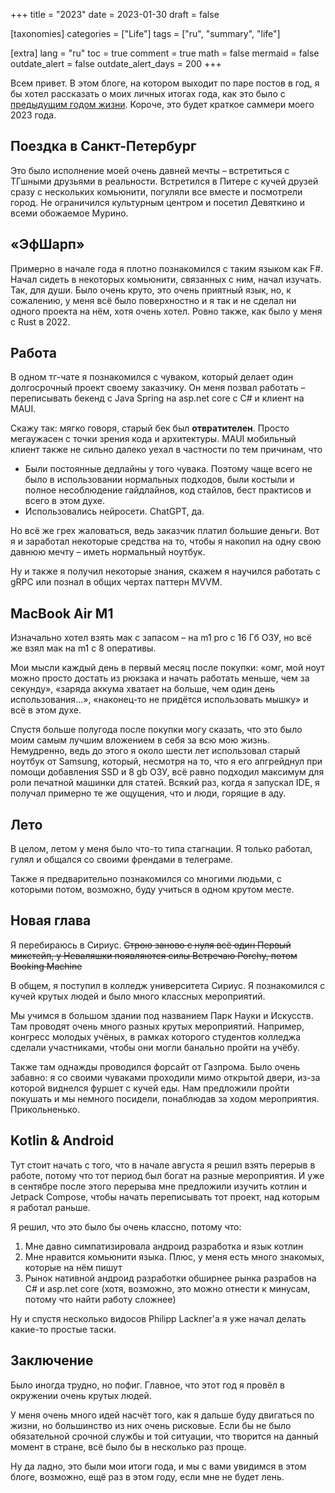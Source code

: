 +++
title = "2023"
date = 2023-01-30
draft = false

[taxonomies]
categories = ["Life"]
tags = ["ru", "summary", "life"]

[extra]
lang = "ru"
toc = true
comment = true
math = false
mermaid = false
outdate_alert = false
outdate_alert_days = 200
+++

Всем привет. В этом блоге, на котором выходит по паре постов в год, я бы хотел рассказать о моих личных итогах года, как это было с [предыдущим годом жизни](https://demndevel.github.io/blog/2022/). Короче, это будет краткое саммери моего 2023 года.

## Поездка в Санкт-Петербург

Это было исполнение моей очень давней мечты – встретиться с ТГшными друзьями в реальности. Встретился в Питере с кучей друзей сразу с нескольких комьюнити, погуляли все вместе и посмотрели город. Не ограничился культурным центром и посетил Девяткино и всеми обожаемое Мурино.

## «ЭфШарп»

Примерно в начале года я плотно познакомился с таким языком как F#. Начал сидеть в некоторых комьюнити, связанных с ним, начал изучать. Так, для души. Было очень круто, это очень приятный язык, но, к сожалению, у меня всё было поверхностно и я так и не сделал ни одного проекта на нём, хотя очень хотел. Ровно также, как было у меня с Rust в 2022.

## Работа

В одном тг-чате я познакомился с чуваком, который делает один долгосрочный проект своему заказчику. Он меня позвал работать – переписывать бекенд с Java Spring на asp.net core с C# и клиент на MAUI.

Скажу так: мягко говоря, старый бек был **отвратителен**. Просто мегаужасен с точки зрения кода и архитектуры. MAUI мобильный клиент также не сильно далеко уехал в частности по тем причинам, что

- Были постоянные дедлайны у того чувака. Поэтому чаще всего не было в использовании нормальных подходов, были костыли и полное несоблюдение гайдлайнов, код стайлов, бест практисов и всего в этом духе.
- Использовались нейросети. ChatGPT, да.

Но всё же грех жаловаться, ведь заказчик платил большие деньги. Вот я и заработал некоторые средства на то, чтобы я накопил на одну свою давнюю мечту – иметь нормальный ноутбук.

Ну и также я получил некоторые знания, скажем я научился работать с gRPC или познал в общих чертах паттерн MVVM.

## MacBook Air M1

Изначально хотел взять мак с запасом – на m1 pro с 16 Гб ОЗУ, но всё же взял мак на m1 с 8 оперативы.

Мои мысли каждый день в первый месяц после покупки: «омг, мой ноут можно просто достать из рюкзака и начать работать меньше, чем за секунду», «заряда аккума хватает на больше, чем один день использования…», «наконец-то не придётся использовать мышку» и всё в этом духе.

Спустя больше полугода после покупки могу сказать, что это было моим самым лучшим вложением в себя за всю мою жизнь. Немудренно, ведь до этого я около шести лет использовал старый ноутбук от Samsung, который, несмотря на то, что я его апгрейднул при помощи добавления SSD и 8 gb ОЗУ, всё равно подходил максимум для роли печатной машинки для статей. Всякий раз, когда я запускал IDE, я получал примерно те же ощущения, что и люди, горящие в аду. 

## Лето

В целом, летом у меня было что-то типа стагнации. Я только работал, гулял и общался со своими френдами в телеграме.

Также я предварительно познакомился со многими людьми, с которыми потом, возможно, буду учиться в одном крутом месте.

## Новая глава

Я перебираюсь в Сириус. ~~Строю заново с нуля всё один Первый микстейп, у Неваляшки появляются силы Встречаю Porchy, потом Booking Machine~~

В общем, я поступил в колледж университета Сириус. Я познакомился с кучей крутых людей и было много классных мероприятий. 

Мы учимся в большом здании под названием Парк Науки и Искусств. Там проводят очень много разных крутых мероприятий. Например, конгресс молодых учёных, в рамках которого студентов колледжа сделали участниками, чтобы они могли банально пройти на учёбу.

Также там однажды проводился форсайт от Газпрома. Было очень забавно: я со своими чуваками проходили мимо открытой двери, из-за которой виднелся фуршет с кучей еды. Нам предложили пройти покушать и мы немного посидели, понаблюдав за ходом мероприятия. Прикольненько.

## Kotlin & Android

Тут стоит начать с того, что в начале августа я решил взять перерыв в работе, потому что тот период был богат на разные мероприятия. И уже в сентябре после этого перерыва мне предложили изучить котлин и Jetpack Compose, чтобы начать переписывать тот проект, над которым я работал раньше.

Я решил, что это было бы очень классно, потому что:

1. Мне давно симпатизировала андроид разработка и язык котлин
2. Мне нравится комьюнити языка. Плюс, у меня есть много знакомых, которые на нём пишут
3. Рынок нативной андроид разработки обширнее рынка разрабов на C# и asp.net core (хотя, возможно, это можно отнести к минусам, потому что найти работу сложнее)

Ну и спустя несколько видосов Philipp Lackner'а я уже начал делать какие-то простые таски.

## Заключение

Было иногда трудно, но пофиг. Главное, что этот год я провёл в окружении очень крутых людей. 

У меня очень много идей насчёт того, как я дальше буду двигаться по жизни, но большинство из них очень рисковые. Если бы не было обязательной срочной службы и той ситуации, что творится на данный момент в стране, всё было бы в несколько раз проще.

Ну да ладно, это были мои итоги года, и мы с вами увидимся в этом блоге, возможно, ещё раз в этом году, если мне не будет лень.
